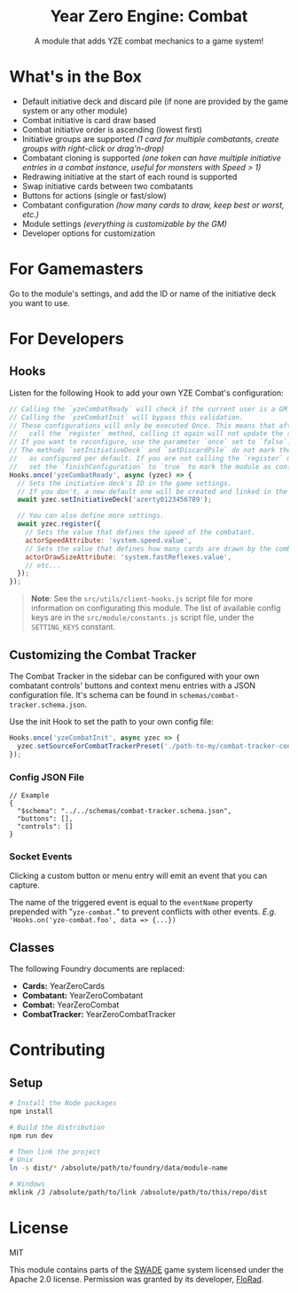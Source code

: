 
<center>
<h1>Year Zero Engine: Combat</h1>
<p>A module that adds YZE combat mechanics to a game system!</p>
</center>

# What's in the Box
- Default initiative deck and discard pile (if none are provided by the game system or any other module)
- Combat initiative is card draw based
- Combat initiative order is ascending (lowest first)
- Initiative groups are supported *(1 card for multiple combatants, create groups with right-click or drag'n-drop)*
- Combatant cloning is supported *(one token can have multiple initiative entries in a combat instance, useful for monsters with Speed > 1)*
- Redrawing initiative at the start of each round is supported
- Swap initiative cards between two combatants
- Buttons for actions (single or fast/slow)
- Combatant configuration *(how many cards to draw, keep best or worst, etc.)*
- Module settings *(everything is customizable by the GM)*
- Developer options for customization

# For Gamemasters

Go to the module's settings, and add the ID or name of the initiative deck you want to use.

# For Developers

## Hooks

Listen for the following Hook to add your own YZE Combat's configuration:

```js
// Calling the `yzeCombatReady` will check if the current user is a GM or not.
// Calling the `yzeCombatInit` will bypass this validation.
// These configurations will only be executed Once. This means that after you
//   call the `register` method, calling it again will not update the settings.
// If you want to reconfigure, use the parameter `once` set to `false`.
// The methods `setInitiativeDeck` and `setDiscardPile` do not mark the module
//   as configured per default. If you are not calling the `register` method,
//   set the `finishConfiguration` to `true` to mark the module as configured.
Hooks.once('yzeCombatReady', async (yzec) => {
  // Sets the initiative deck's ID in the game settings.
  // If you don't, a new default one will be created and linked in the settings.
  await yzec.setInitiativeDeck('azerty0123456789');

  // You can also define more settings.
  await yzec.register({
    // Sets the value that defines the speed of the combatant.
    actorSpeedAttribute: 'system.speed.value',
    // Sets the value that defines how many cards are drawn by the combatant.
    actorDrawSizeAttribute: 'system.fastReflexes.value',
    // etc...
  });
});
```

> **Note**: See the `src/utils/client-hooks.js` script file for more information on configurating this module. The list of available config keys are in the `src/module/constants.js` script file, under the `SETTING_KEYS` constant.

## Customizing the Combat Tracker

The Combat Tracker in the sidebar can be configured with your own combatant controls' buttons and context menu entries with a JSON configuration file. It's schema can be found in `schemas/combat-tracker.schema.json`.

Use the init Hook to set the path to your own config file:

```js
Hooks.once('yzeCombatInit', async yzec => {
  yzec.setSourceForCombatTrackerPreset('./path-to-my/combat-tracker-config.json');
});
```

### Config JSON File

<!-- TODO -->

```jsonc
// Example
{
  "$schema": "../../schemas/combat-tracker.schema.json",
  "buttons": [],
  "controls": []
}
```

<!-- ### Custom Combatant's Controls Buttons and Context Menu Entries -->

<!-- TODO -->

### Socket Events

Clicking a custom button or menu entry will emit an event that you can capture.

The name of the triggered event is equal to the `eventName` property prepended with "`yze-combat.`" to prevent conflicts with other events. *E.g.* `'Hooks.on('yze-combat.foo', data => {...})`

## Classes

The following Foundry documents are replaced:
- **Cards:** YearZeroCards
- **Combatant:** YearZeroCombatant
- **Combat:** YearZeroCombat
- **CombatTracker:** YearZeroCombatTracker

# Contributing

## Setup

```bash
# Install the Node packages
npm install

# Build the distribution
npm run dev

# Then link the project
# Unix
ln -s dist/* /absolute/path/to/foundry/data/module-name

# Windows
mklink /J /absolute/path/to/link /absolute/path/to/this/repo/dist
```

# License

MIT

This module contains parts of the [SWADE](https://gitlab.com/peginc/swade) game system licensed under the Apache 2.0 license. Permission was granted by its developer, [FloRad](https://gitlab.com/florad92).
